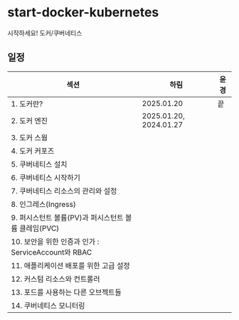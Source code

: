 # start-docker-kubernetes
시작하세요! 도커/쿠버네티스 

## 일정

| 섹션 | 하림 | 윤경 | 
|---|---|---|
| 1. 도커란? | 2025.01.20 | 끝 |
| 2. 도커 엔진 | 2025.01.20, 2024.01.27 |  |
| 3. 도커 스웜 | |  |
| 4. 도커 커포즈 | |  |
| 5. 쿠버네티스 설치 | |  |
| 6. 쿠버네티스 시작하기 | |  |
| 7. 쿠버네티스 리소스의 관리와 설정 | |  |
| 8. 인그레스(Ingress) | |  |
| 9. 퍼시스턴트 볼륨(PV)과 퍼시스턴트 볼륨 클레임(PVC) | |  |
| 10. 보안을 위한 인증과 인가 : ServiceAccount와 RBAC | |  |
| 11. 애플리케이션 배포를 위한 고급 설정 | |  |
| 12. 커스텀 리소스와 컨트롤러 | |  |
| 13. 포드를 사용하는 다른 오브젝트들 | |  |
| 14. 쿠버네티스 모니터링 | |  |
